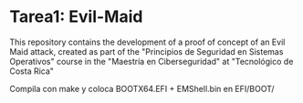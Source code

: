# Tarea1: Evil-Maid 
This repository contains the development of a proof of concept of an Evil Maid attack, created as part of the "Principios de Seguridad en Sistemas Operativos" course in the "Maestría en Ciberseguridad" at "Tecnológico de Costa Rica"

Compila con make y coloca BOOTX64.EFI + EMShell.bin en EFI/BOOT/
